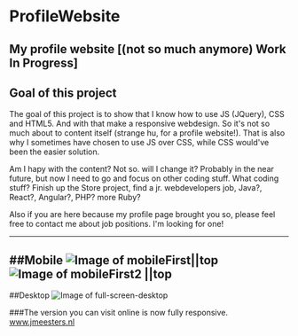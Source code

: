 # ProfileWebsite
My profile website [(not so much anymore) Work In Progress]
---

## Goal of this project
The goal of this project is to show that I know how to use JS (JQuery), CSS and HTML5.
And with that make a responsive webdesign. So it's not so much about to content itself (strange hu, for a profile website!).
That is also why I sometimes have chosen to use JS over CSS, while CSS would've been the easier solution.

Am I hapy with the content? Not so.
will I change it? Probably in the near future, but now I need to go and focus on other coding stuff.
What coding stuff? Finish up the Store project, find a jr. webdevelopers job, Java?, React?, Angular?, PHP? more Ruby?

Also if you are here because my profile page brought you so, please feel free to contact me about job positions.
I'm looking for one!

***

##Mobile
![Image of mobileFirst||top](http://res.cloudinary.com/debyt5msz/image/upload/c_scale,w_380/v1486053971/Screenshot_2017-02-02-16-36-43_yhpltl.jpg) ![Image of mobileFirst2 ||top](http://res.cloudinary.com/debyt5msz/image/upload/c_scale,w_380/v1486054235/Screenshot_2017-02-02-16-38-24_i0t6pz.png)
- 
##Desktop
![Image of full-screen-desktop](http://res.cloudinary.com/debyt5msz/image/upload/v1486463330/Schermafbeelding_2017-02-07_om_11.27.36_s1blgo.png)

###The version you can visit online is now fully responsive.
www.jmeesters.nl
